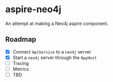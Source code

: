 # aspire-neo4j
An attempt at making a Neo4j aspire component.

## Roadmap
- [x] Connect `ApiService` to a `neo4j` server
- [x] Start a `neo4j` server through the `AppHost`
- [ ] Tracing
- [ ] Metrics
- [ ] TBD
